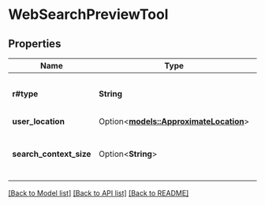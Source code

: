# WebSearchPreviewTool

## Properties

Name | Type | Description | Notes
------------ | ------------- | ------------- | -------------
**r#type** | **String** | The type of the web search tool. One of `web_search_preview` or `web_search_preview_2025_03_11`. | 
**user_location** | Option<[**models::ApproximateLocation**](ApproximateLocation.md)> |  | [optional]
**search_context_size** | Option<**String**> | High level guidance for the amount of context window space to use for the search. One of `low`, `medium`, or `high`. `medium` is the default. | [optional]

[[Back to Model list]](../README.md#documentation-for-models) [[Back to API list]](../README.md#documentation-for-api-endpoints) [[Back to README]](../README.md)


